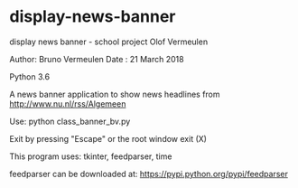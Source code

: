 # display-news-banner
display news banner - school project Olof Vermeulen

Author: Bruno Vermeulen
Date  : 21 March 2018

Python 3.6

A news banner application to show news headlines from http://www.nu.nl/rss/Algemeen

Use: python class_banner_bv.py

Exit by pressing "Escape" or the root window exit (X)

This program uses: tkinter, feedparser, time

feedparser can be downloaded at: https://pypi.python.org/pypi/feedparser


